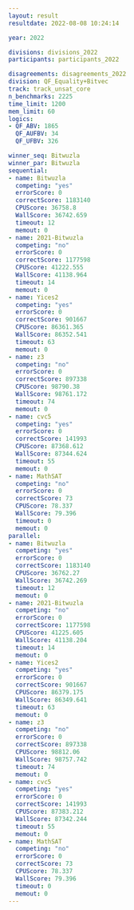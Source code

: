 ```yaml
---
layout: result
resultdate: 2022-08-08 10:24:14

year: 2022

divisions: divisions_2022
participants: participants_2022

disagreements: disagreements_2022
division: QF_Equality+Bitvec
track: track_unsat_core
n_benchmarks: 2225
time_limit: 1200
mem_limit: 60
logics:
- QF_ABV: 1865
  QF_AUFBV: 34
  QF_UFBV: 326

winner_seq: Bitwuzla
winner_par: Bitwuzla
sequential:
- name: Bitwuzla
  competing: "yes"
  errorScore: 0
  correctScore: 1183140
  CPUScore: 36758.8
  WallScore: 36742.659
  timeout: 12
  memout: 0
- name: 2021-Bitwuzla
  competing: "no"
  errorScore: 0
  correctScore: 1177598
  CPUScore: 41222.555
  WallScore: 41138.964
  timeout: 14
  memout: 0
- name: Yices2
  competing: "yes"
  errorScore: 0
  correctScore: 901667
  CPUScore: 86361.365
  WallScore: 86352.541
  timeout: 63
  memout: 0
- name: z3
  competing: "no"
  errorScore: 0
  correctScore: 897338
  CPUScore: 98790.38
  WallScore: 98761.172
  timeout: 74
  memout: 0
- name: cvc5
  competing: "yes"
  errorScore: 0
  correctScore: 141993
  CPUScore: 87368.612
  WallScore: 87344.624
  timeout: 55
  memout: 0
- name: MathSAT
  competing: "no"
  errorScore: 0
  correctScore: 73
  CPUScore: 78.337
  WallScore: 79.396
  timeout: 0
  memout: 0
parallel:
- name: Bitwuzla
  competing: "yes"
  errorScore: 0
  correctScore: 1183140
  CPUScore: 36762.27
  WallScore: 36742.269
  timeout: 12
  memout: 0
- name: 2021-Bitwuzla
  competing: "no"
  errorScore: 0
  correctScore: 1177598
  CPUScore: 41225.605
  WallScore: 41138.204
  timeout: 14
  memout: 0
- name: Yices2
  competing: "yes"
  errorScore: 0
  correctScore: 901667
  CPUScore: 86379.175
  WallScore: 86349.641
  timeout: 63
  memout: 0
- name: z3
  competing: "no"
  errorScore: 0
  correctScore: 897338
  CPUScore: 98812.06
  WallScore: 98757.742
  timeout: 74
  memout: 0
- name: cvc5
  competing: "yes"
  errorScore: 0
  correctScore: 141993
  CPUScore: 87383.212
  WallScore: 87342.244
  timeout: 55
  memout: 0
- name: MathSAT
  competing: "no"
  errorScore: 0
  correctScore: 73
  CPUScore: 78.337
  WallScore: 79.396
  timeout: 0
  memout: 0
---
```

